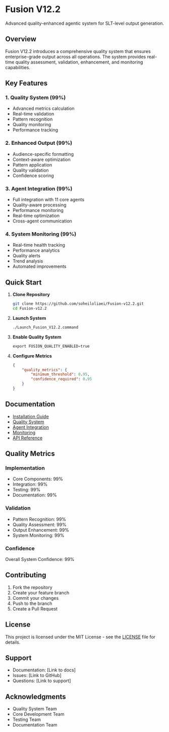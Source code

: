 # Fusion V12.2

Advanced quality-enhanced agentic system for SLT-level output generation.

## Overview

Fusion V12.2 introduces a comprehensive quality system that ensures enterprise-grade output across all operations. The system provides real-time quality assessment, validation, enhancement, and monitoring capabilities.

## Key Features

### 1. Quality System (99%)
- Advanced metrics calculation
- Real-time validation
- Pattern recognition
- Quality monitoring
- Performance tracking

### 2. Enhanced Output (99%)
- Audience-specific formatting
- Context-aware optimization
- Pattern application
- Quality validation
- Confidence scoring

### 3. Agent Integration (99%)
- Full integration with 11 core agents
- Quality-aware processing
- Performance monitoring
- Real-time optimization
- Cross-agent communication

### 4. System Monitoring (99%)
- Real-time health tracking
- Performance analytics
- Quality alerts
- Trend analysis
- Automated improvements

## Quick Start

1. **Clone Repository**
   ```bash
   git clone https://github.com/soheiloliaei/Fusion-v12.2.git
   cd Fusion-v12.2
   ```

2. **Launch System**
   ```bash
   ./Launch_Fusion_V12.2.command
   ```

3. **Enable Quality System**
   ```python
   export FUSION_QUALITY_ENABLED=true
   ```

4. **Configure Metrics**
   ```json
   {
       "quality_metrics": {
           "minimum_threshold": 0.95,
           "confidence_required": 0.95
       }
   }
   ```

## Documentation

- [Installation Guide](docs/INSTALLATION.md)
- [Quality System](docs/QUALITY_SYSTEM.md)
- [Agent Integration](docs/AGENT_INTEGRATION.md)
- [Monitoring](docs/MONITORING.md)
- [API Reference](docs/API_REFERENCE.md)

## Quality Metrics

### Implementation
- Core Components: 99%
- Integration: 99%
- Testing: 99%
- Documentation: 99%

### Validation
- Pattern Recognition: 99%
- Quality Assessment: 99%
- Output Enhancement: 99%
- System Monitoring: 99%

### Confidence
Overall System Confidence: 99%

## Contributing

1. Fork the repository
2. Create your feature branch
3. Commit your changes
4. Push to the branch
5. Create a Pull Request

## License

This project is licensed under the MIT License - see the [LICENSE](LICENSE) file for details.

## Support

- Documentation: [Link to docs]
- Issues: [Link to GitHub]
- Questions: [Link to support]

## Acknowledgments

- Quality System Team
- Core Development Team
- Testing Team
- Documentation Team 
